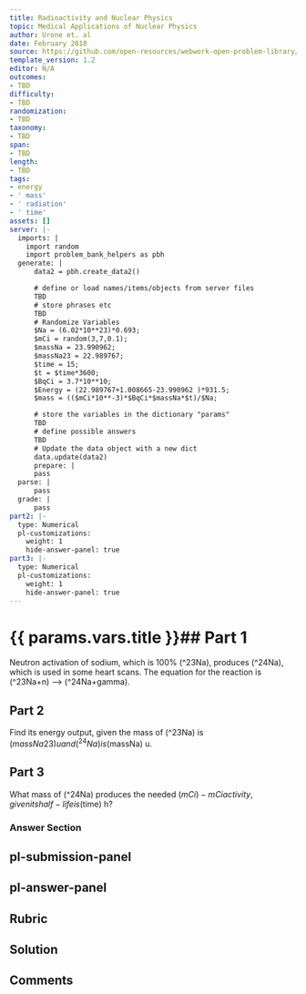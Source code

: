 ```yaml
---
title: Radioactivity and Nuclear Physics
topic: Medical Applications of Nuclear Physics
author: Urone et. al
date: February 2018
source: https://github.com/open-resources/webwork-open-problem-library/tree/master/Contrib/BrockPhysics/College_Physics_Urone/32.Medical_Applications_of_Nuclear_Physics/32-01.Medical_Imaging_Diagnostics/NU_U17-32-01-007.pg
template_version: 1.2
editor: N/A
outcomes:
- TBD
difficulty:
- TBD
randomization:
- TBD
taxonomy:
- TBD
span:
- TBD
length:
- TBD
tags:
- energy
- ' mass'
- ' radiation'
- ' time'
assets: []
server: |-
  imports: |
    import random
    import problem_bank_helpers as pbh
  generate: |
      data2 = pbh.create_data2()

      # define or load names/items/objects from server files
      TBD
      # store phrases etc
      TBD
      # Randomize Variables
      $Na = (6.02*10**23)*0.693;
      $mCi = random(3,7,0.1);
      $massNa = 23.990962;
      $massNa23 = 22.989767;
      $time = 15;
      $t = $time*3600;
      $BqCi = 3.7*10**10;
      $Energy = (22.989767+1.008665-23.990962 )*931.5;
      $mass = (($mCi*10**-3)*$BqCi*$massNa*$t)/$Na;

      # store the variables in the dictionary "params"
      TBD
      # define possible answers
      TBD
      # Update the data object with a new dict
      data.update(data2)
      prepare: |
      pass
  parse: |
      pass
  grade: |
      pass
part2: |-
  type: Numerical
  pl-customizations:
    weight: 1
    hide-answer-panel: true
part3: |-
  type: Numerical
  pl-customizations:
    weight: 1
    hide-answer-panel: true
---
```


# {{ params.vars.title }}## Part 1 
Neutron activation of sodium, which is 100% (^23Na), produces (^24Na), which is used in some heart scans. The equation for the reaction is (^23Na+n) --> (^24Na+gamma). 
## Part 2 
Find its energy output, given the mass of (^23Na) is ($massNa23) u and (^24Na) is ($massNa) u. 
## Part 3 
What mass of (^24Na) produces the needed ($mCi)-mCi activity, given its half-life is ($time) h? 


### Answer Section 


## pl-submission-panel 


## pl-answer-panel 


## Rubric 


## Solution 


## Comments 


